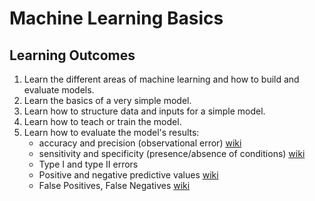 # Machine Learning Basics

## Learning Outcomes
1. Learn the different areas of machine learning and how to build and evaluate models.
2. Learn the basics of a very simple model.
3. Learn how to structure data and inputs for a simple model.
3. Learn how to teach or train the model.
4. Learn how to evaluate the model's results:
    * accuracy and precision (observational error) [wiki](https://en.wikipedia.org/wiki/Accuracy_and_precision)
    * sensitivity and specificity (presence/absence of conditions) [wiki](https://en.wikipedia.org/wiki/Sensitivity_and_specificity)
    * Type I and type II errors
    * Positive and negative predictive values [wiki](https://en.wikipedia.org/wiki/Positive_and_negative_predictive_values)
    * False Positives, False Negatives [wiki](https://en.wikipedia.org/wiki/False_positives_and_false_negatives)